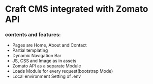 # Craft CMS integrated with Zomato API

### contents and features:

- Pages are Home, About and Contact
- Partial templating 
- Dynamic Navigation Bar
- JS, CSS and Image as in assets
- Zomato API as a separate Module
- Loads Module for every request(bootstrap Mode)
- Local environment Setting of .env
 
